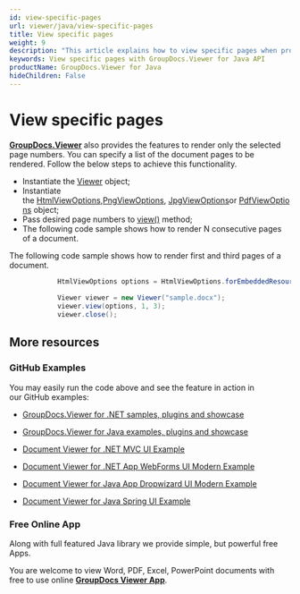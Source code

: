 ```yaml
---
id: view-specific-pages
url: viewer/java/view-specific-pages
title: View specific pages
weight: 9
description: "This article explains how to view specific pages when processing documents with GroupDocs.Viewer within your Java applications."
keywords: View specific pages with GroupDocs.Viewer for Java API
productName: GroupDocs.Viewer for Java
hideChildren: False
---
```

# View specific pages

[**GroupDocs.Viewer**](https://products.groupdocs.com/viewer/java) also provides the features to render only the selected page numbers. You can specify a list of the document pages to be rendered. Follow the below steps to achieve this functionality. 

*   Instantiate the [Viewer](https://apireference.groupdocs.com/java/viewer/com.groupdocs.viewer/Viewer) object;
*   Instantiate the [HtmlViewOptions](https://apireference.groupdocs.com/java/viewer/com.groupdocs.viewer.options/HtmlViewOptions),[PngViewOptions](https://apireference.groupdocs.com/java/viewer/com.groupdocs.viewer.options/PngViewOptions), [JpgViewOptions](https://apireference.groupdocs.com/java/viewer/com.groupdocs.viewer.options/JpgViewOptions)or [PdfViewOptions](https://apireference.groupdocs.com/java/viewer/com.groupdocs.viewer.options/PdfViewOptions) object;
*   Pass desired page numbers to [view()](https://apireference.groupdocs.com/java/viewer/com.groupdocs.viewer/Viewer#view(com.groupdocs.viewer.options.ViewOptions)) method;
*   The following code sample shows how to render N consecutive pages of a document.
    

The following code sample shows how to render first and third pages of a document.

```csharp
			HtmlViewOptions options = HtmlViewOptions.forEmbeddedResources();
 
			Viewer viewer = new Viewer("sample.docx");
			viewer.view(options, 1, 3);
			viewer.close();
```

## More resources

### GitHub Examples

You may easily run the code above and see the feature in action in our GitHub examples:

*   [GroupDocs.Viewer for .NET samples, plugins and showcase](https://github.com/groupdocs-viewer/GroupDocs.Viewer-for-.NET)
    
*   [GroupDocs.Viewer for Java examples, plugins and showcase](https://github.com/groupdocs-viewer/GroupDocs.Viewer-for-Java)
    
*   [Document Viewer for .NET MVC UI Example](https://github.com/groupdocs-viewer/GroupDocs.Viewer-for-.NET-MVC) 
    
*   [Document Viewer for .NET App WebForms UI Modern Example](https://github.com/groupdocs-viewer/GroupDocs.Viewer-for-.NET-WebForms)
    
*   [Document Viewer for Java App Dropwizard UI Modern Example](https://github.com/groupdocs-viewer/GroupDocs.Viewer-for-Java-Dropwizard)
    
*   [Document Viewer for Java Spring UI Example](https://github.com/groupdocs-viewer/GroupDocs.Viewer-for-Java-Spring)
    

### Free Online App

Along with full featured Java library we provide simple, but powerful free Apps.

You are welcome to view Word, PDF, Excel, PowerPoint documents with free to use online **[GroupDocs Viewer App](https://products.groupdocs.app/viewer)**.
